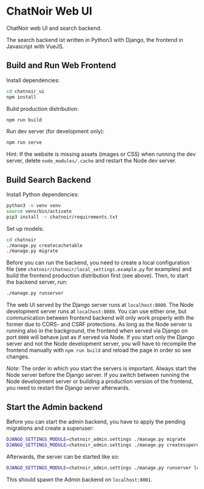# ChatNoir Web UI

ChatNoir web UI and search backend.

The search backend ist written in Python3 with Django, the frontend in Javascript with VueJS.

## Build and Run Web Frontend
Install dependencies:
```bash
cd chatnoir_ui
npm install
```

Build production distribution:
```bash
npm run build
```

Run dev server (for development only):
```bash
npm run serve
```

Hint: If the website is missing assets (images or CSS) when running the dev server, delete `node_modules/.cache` and restart the Node dev server.

## Build Search Backend
Install Python dependencies:
```bash
python3 -m venv venv
source venv/bin/activate
pip3 install -r chatnoir/requirements.txt
```

Set up models:
```bash
cd chatnoir
./manage.py createcachetable
./manage.py migrate
```

Before you can run the backend, you need to create a local configuration file (see `chatnoir/chatnoir/local_settings.example.py` for examples) and build the frontend production distribution first (see above). Then, to start the backend server, run:
```bash
./manage.py runserver
```

The web UI served by the Django server runs at `localhost:8000`. The Node development server runs at `localhost:8080`. You can use either one, but communication between frontend backend will only work properly with the former due to CORS- and CSRF protections. As long as the Node server is running also in the background, the frontend when served via Django on port `8000` will behave just as if served via Node. If you start only the Django server and not the Node development server, you will have to recompile the frontend manually with `npm run build` and reload the page in order so see changes.

*Note:* The order in which you start the servers is important. Always start the Node server before the Django server. If you switch between running the Node development server or building a production version of the frontend, you need to restart the Django server afterwards.

## Start the Admin backend

Before you can start the admin backend, you have to apply the pending migrations and create a superuser:

```bash
DJANGO_SETTINGS_MODULE=chatnoir_admin.settings ./manage.py migrate
DJANGO_SETTINGS_MODULE=chatnoir_admin.settings ./manage.py createsuperuser
```

Afterwards, the server can be started like so:

```bash
DJANGO_SETTINGS_MODULE=chatnoir_admin.settings ./manage.py runserver localhost:8001
```

This should spawn the Admin backend on `localhost:8001`.
